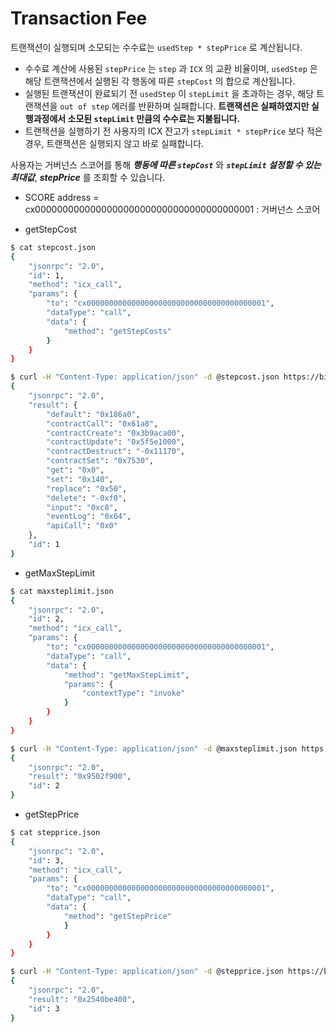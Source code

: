 # Transaction Fee

트랜잭션이 실행되며 소모되는 수수료는 `usedStep * stepPrice` 로 계산됩니다.

* 수수료 계산에 사용된 `stepPrice` 는 `step` 과 `ICX` 의 교환 비율이며, `usedStep` 은 해당 트랜잭션에서 실행된 각 행동에 따른 `stepCost` 의 합으로 계산됩니다.
* 실행된 트랜잭션이 완료되기 전 `usedStep` 이 `stepLimit` 을 초과하는 경우, 해당 트랜잭션을 `out of step` 에러를 반환하며 실패합니다. **트랜잭션은 실패하였지만 실행과정에서 소모된 `stepLimit` 만큼의 수수료는 지불됩니다.**
* 트랜잭션을 실행하기 전 사용자의 ICX 잔고가 `stepLimit * stepPrice` 보다 적은 경우, 트랜잭션은 실행되지 않고 바로 실패합니다.

사용자는 거버넌스 스코어를 통해 ***행동에 따른 `stepCost`*** 와 ***`stepLimit` 설정할 수 있는 최대값***, ***stepPrice*** 를 조회할 수 있습니다.

* SCORE address = cx0000000000000000000000000000000000000001 : 거버넌스 스코어

* getStepCost

```bash
$ cat stepcost.json 
{
    "jsonrpc": "2.0",
    "id": 1,
    "method": "icx_call",
    "params": {
        "to": "cx0000000000000000000000000000000000000001",
        "dataType": "call",
        "data": {
            "method": "getStepCosts"
        }
    }
}

$ curl -H "Content-Type: application/json" -d @stepcost.json https://bicon.net.solidwallet.io/api/v3 
{
    "jsonrpc": "2.0",
    "result": {
        "default": "0x186a0",
        "contractCall": "0x61a8",
        "contractCreate": "0x3b9aca00",
        "contractUpdate": "0x5f5e1000",
        "contractDestruct": "-0x11170",
        "contractSet": "0x7530",
        "get": "0x0",
        "set": "0x140",
        "replace": "0x50",
        "delete": "-0xf0",
        "input": "0xc8",
        "eventLog": "0x64",
        "apiCall": "0x0"
    },
    "id": 1
}
```

* getMaxStepLimit

```bash
$ cat maxsteplimit.json 
{
    "jsonrpc": "2.0",
    "id": 2,
    "method": "icx_call",
    "params": {
        "to": "cx0000000000000000000000000000000000000001",
        "dataType": "call",
        "data": {
            "method": "getMaxStepLimit",
            "params": {
                "contextType": "invoke"
            }
        }
    }
}

$ curl -H "Content-Type: application/json" -d @maxsteplimit.json https://bicon.net.solidwallet.io/api/v3 
{
    "jsonrpc": "2.0",
    "result": "0x9502f900",
    "id": 2
}
```

* getStepPrice

```bash
$ cat stepprice.json 
{
    "jsonrpc": "2.0",
    "id": 3,
    "method": "icx_call",
    "params": {
        "to": "cx0000000000000000000000000000000000000001",
        "dataType": "call",
        "data": {
            "method": "getStepPrice"
            }
        }
    }
}

$ curl -H "Content-Type: application/json" -d @stepprice.json https://bicon.net.solidwallet.io/api/v3 
{
    "jsonrpc": "2.0",
    "result": "0x2540be400",
    "id": 3
}
```